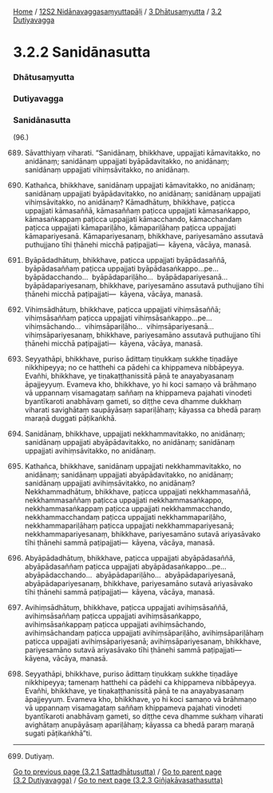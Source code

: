 
[Home](/) / [12S2 Nidānavaggasaṃyuttapāḷi](/tipitaka/12S2.md) / [3 Dhātusaṃyutta](/tipitaka/12S2/3.md) / [3.2 Dutiyavagga](/tipitaka/12S2/3/3.2.md)

# 3.2.2 Sanidānasutta

### Dhātusaṃyutta

### Dutiyavagga

### Sanidānasutta

(96.)

689. Sāvatthiyaṃ viharati. “Sanidānaṃ, bhikkhave, uppajjati kāmavitakko, no anidānaṃ; sanidānaṃ uppajjati byāpādavitakko, no anidānaṃ; sanidānaṃ uppajjati vihiṃsāvitakko, no anidānaṃ.

690. Kathañca, bhikkhave, sanidānaṃ uppajjati kāmavitakko, no anidānaṃ; sanidānaṃ uppajjati byāpādavitakko, no anidānaṃ; sanidānaṃ uppajjati vihiṃsāvitakko, no anidānaṃ? Kāmadhātuṃ, bhikkhave, paṭicca uppajjati kāmasaññā, kāmasaññaṃ paṭicca uppajjati kāmasaṅkappo, kāmasaṅkappaṃ paṭicca uppajjati kāmacchando, kāmacchandaṃ paṭicca uppajjati kāmapariḷāho, kāmapariḷāhaṃ paṭicca uppajjati kāmapariyesanā. Kāmapariyesanaṃ, bhikkhave, pariyesamāno assutavā puthujjano tīhi ṭhānehi micchā paṭipajjati—  kāyena, vācāya, manasā.

691. Byāpādadhātuṃ, bhikkhave, paṭicca uppajjati byāpādasaññā, byāpādasaññaṃ paṭicca uppajjati byāpādasaṅkappo…pe…  byāpādacchando…  byāpādapariḷāho…  byāpādapariyesanā…  byāpādapariyesanaṃ, bhikkhave, pariyesamāno assutavā puthujjano tīhi ṭhānehi micchā paṭipajjati—  kāyena, vācāya, manasā.

692. Vihiṃsādhātuṃ, bhikkhave, paṭicca uppajjati vihiṃsāsaññā; vihiṃsāsaññaṃ paṭicca uppajjati vihiṃsāsaṅkappo…pe…  vihiṃsāchando…  vihiṃsāpariḷāho…  vihiṃsāpariyesanā…  vihiṃsāpariyesanaṃ, bhikkhave, pariyesamāno assutavā puthujjano tīhi ṭhānehi micchā paṭipajjati—  kāyena, vācāya, manasā.

693. Seyyathāpi, bhikkhave, puriso ādittaṃ tiṇukkaṃ sukkhe tiṇadāye nikkhipeyya; no ce hatthehi ca pādehi ca khippameva nibbāpeyya. Evañhi, bhikkhave, ye tiṇakaṭṭhanissitā pāṇā te anayabyasanaṃ āpajjeyyuṃ. Evameva kho, bhikkhave, yo hi koci samaṇo vā brāhmaṇo vā uppannaṃ visamagataṃ saññaṃ na khippameva pajahati vinodeti byantīkaroti anabhāvaṃ gameti, so diṭṭhe ceva dhamme dukkhaṃ viharati savighātaṃ saupāyāsaṃ sapariḷāhaṃ; kāyassa ca bhedā paraṃ maraṇā duggati pāṭikaṅkhā.

694. Sanidānaṃ, bhikkhave, uppajjati nekkhammavitakko, no anidānaṃ; sanidānaṃ uppajjati abyāpādavitakko, no anidānaṃ; sanidānaṃ uppajjati avihiṃsāvitakko, no anidānaṃ.

695. Kathañca, bhikkhave, sanidānaṃ uppajjati nekkhammavitakko, no anidānaṃ; sanidānaṃ uppajjati abyāpādavitakko, no anidānaṃ; sanidānaṃ uppajjati avihiṃsāvitakko, no anidānaṃ? Nekkhammadhātuṃ, bhikkhave, paṭicca uppajjati nekkhammasaññā, nekkhammasaññaṃ paṭicca uppajjati nekkhammasaṅkappo, nekkhammasaṅkappaṃ paṭicca uppajjati nekkhammacchando, nekkhammacchandaṃ paṭicca uppajjati nekkhammapariḷāho, nekkhammapariḷāhaṃ paṭicca uppajjati nekkhammapariyesanā; nekkhammapariyesanaṃ, bhikkhave, pariyesamāno sutavā ariyasāvako tīhi ṭhānehi sammā paṭipajjati—  kāyena, vācāya, manasā.

696. Abyāpādadhātuṃ, bhikkhave, paṭicca uppajjati abyāpādasaññā, abyāpādasaññaṃ paṭicca uppajjati abyāpādasaṅkappo…pe…  abyāpādacchando…  abyāpādapariḷāho…  abyāpādapariyesanā, abyāpādapariyesanaṃ, bhikkhave, pariyesamāno sutavā ariyasāvako tīhi ṭhānehi sammā paṭipajjati—  kāyena, vācāya, manasā.

697. Avihiṃsādhātuṃ, bhikkhave, paṭicca uppajjati avihiṃsāsaññā, avihiṃsāsaññaṃ paṭicca uppajjati avihiṃsāsaṅkappo, avihiṃsāsaṅkappaṃ paṭicca uppajjati avihiṃsāchando, avihiṃsāchandaṃ paṭicca uppajjati avihiṃsāpariḷāho, avihiṃsāpariḷāhaṃ paṭicca uppajjati avihiṃsāpariyesanā; avihiṃsāpariyesanaṃ, bhikkhave, pariyesamāno sutavā ariyasāvako tīhi ṭhānehi sammā paṭipajjati—  kāyena, vācāya, manasā.

698. Seyyathāpi, bhikkhave, puriso ādittaṃ tiṇukkaṃ sukkhe tiṇadāye nikkhipeyya; tamenaṃ hatthehi ca pādehi ca khippameva nibbāpeyya. Evañhi, bhikkhave, ye tiṇakaṭṭhanissitā pāṇā te na anayabyasanaṃ āpajjeyyuṃ. Evameva kho, bhikkhave, yo hi koci samaṇo vā brāhmaṇo vā uppannaṃ visamagataṃ saññaṃ khippameva pajahati vinodeti byantīkaroti anabhāvaṃ gameti, so diṭṭhe ceva dhamme sukhaṃ viharati avighātaṃ anupāyāsaṃ apariḷāhaṃ; kāyassa ca bhedā paraṃ maraṇā sugati pāṭikaṅkhā”ti.

---

699. Dutiyaṃ.



[Go to previous page (3.2.1 Sattadhātusutta)](/tipitaka/12S2/3/3.2/3.2.1.md) / [Go to parent page (3.2 Dutiyavagga)](/tipitaka/12S2/3/3.2.md) / [Go to next page (3.2.3 Giñjakāvasathasutta)](/tipitaka/12S2/3/3.2/3.2.3.md)


